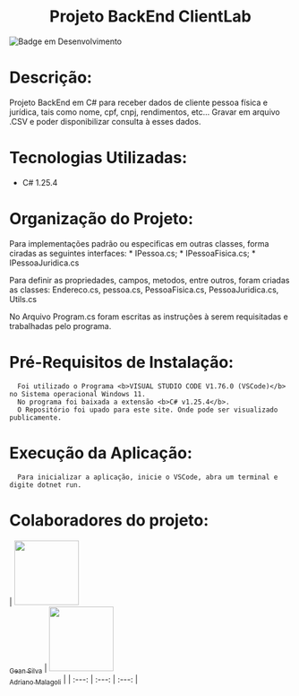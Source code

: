 <h1 align="center"> Projeto BackEnd ClientLab </h1>

![Badge em Desenvolvimento](http://img.shields.io/static/v1?label=STATUS&message=EM%20DESENVOLVIMENTO&color=GREEN&style=for-the-badge)

# Descrição:
  Projeto BackEnd em C# para receber dados de cliente pessoa física e jurídica, tais como nome, cpf, cnpj, rendimentos, etc...
  Gravar em arquivo .CSV e poder disponibilizar consulta à esses dados.
  
# Tecnologias Utilizadas:
  * C# 1.25.4

# Organização do Projeto:

   Para implementações padrão ou especificas em outras classes, forma ciradas as seguintes interfaces:
      * IPessoa.cs;
      * IPessoaFisica.cs;
      * IPessoaJuridica.cs

  Para definir as propriedades, campos, metodos, entre outros, foram criadas as classes: 
      Endereco.cs, 
      pessoa.cs, 
      PessoaFisica.cs, 
      PessoaJuridica.cs, 
      Utils.cs
  
  No Arquivo Program.cs foram escritas as instruções à serem requisitadas e trabalhadas pelo programa.
  
# Pré-Requisitos de Instalação:
      Foi utilizado o Programa <b>VISUAL STUDIO CODE V1.76.0 (VSCode)</b> no Sistema operacional Windows 11.
      No programa foi baixada a extensão <b>C# v1.25.4</b>.
      O Repositório foi upado para este site. Onde pode ser visualizado publicamente.
      
# Execução da Aplicação:
      Para inicializar a aplicação, inicie o VSCode, abra um terminal e digite dotnet run.
      
# Colaboradores do projeto:
| [<img src="https://avatars.githubusercontent.com/u/109292751?s=400&u=32cdbee398d1aa5c5d888451369d83f0f4997161&v=4" width=115><br><sub>Gean Silva</sub>](https://github.com/GeanJSilva) | [<img src="https://avatars.githubusercontent.com/u/89424399?v=4" width=115><br><sub>Adriano Malagoli</sub>](https://github.com/amalagoli79) |
| :---: | :---: | :---: |
 
  
